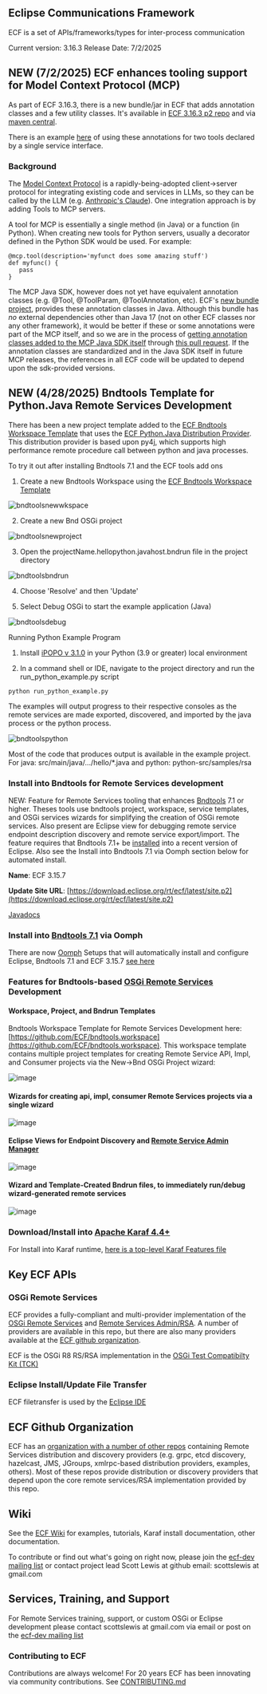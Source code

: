## Eclipse Communications Framework
ECF is a set of APIs/frameworks/types for inter-process communication

Current version: 3.16.3
Release Date: 7/2/2025

## NEW (7/2/2025) ECF enhances tooling support for Model Context Protocol (MCP)

As part of ECF 3.16.3, there is a new bundle/jar in ECF that adds annotation classes and a few utility classes.  It's available in [ECF 3.16.3 p2 repo](https://download.eclipse.org/rt/ecf/latest/) and via [maven central](https://central.sonatype.com/artifact/org.eclipse.ecf/org.eclipse.ecf.ai.mcp.tools).

There is an example [here](https://github.com/ECF/Py4j-RemoteServicesProvider/blob/master/examples/org.eclipse.ecf.examples.ai.mcp.toolservice/src/org/eclipse/ecf/examples/ai/mcp/toolservice/ArithmeticTools.java) of using these annotations for two tools declared by a single service interface.

### Background ###

The [Model Context Protocol]() is a rapidly-being-adopted client->server protocol for integrating existing code and services in LLMs, so they can be called by the LLM (e.g. [Anthropic's Claude](https://claude.ai/new)).  One integration approach is by adding Tools to MCP servers.  

A tool for MCP is essentially a single method (in Java) or a function (in Python). When creating new tools for Python servers, usually a decorator defined in the Python SDK would be used. For example:
```
@mcp.tool(description='myfunct does some amazing stuff')
def myfunc() {
   pass
}
```
The MCP Java SDK, however does not yet have equivalent annotation classes (e.g. @Tool, @ToolParam, @ToolAnnotation, etc).   ECF's [new bundle project](https://github.com/eclipse-ecf/ecf/tree/master/framework/bundles/org.eclipse.ecf.ai.mcp.tools), provides these annotation classes in Java.  Although this bundle has *no* external dependencies other than Java 17 (not on other ECF classes nor any other framework), it would be better if these or some annotations were part of the MCP itself, and so we are in the process of [getting annotation classes added to the MCP Java SDK itself](https://github.com/modelcontextprotocol/java-sdk/pull/235) through [this pull request](https://github.com/modelcontextprotocol/java-sdk/pull/235).  If the annotation classes are standardized and in the Java SDK itself in future MCP releases, the references in all ECF code will be updated to depend upon the sdk-provided versions.

## NEW (4/28/2025) Bndtools Template for Python.Java Remote Services Development

There has been a new project template added to the [ECF Bndtools Workspace Template](https://github.com/ECF/bndtools.workspace) that uses the [ECF Python.Java Distribution Provider](https://github.com/ECF/Py4j-RemoteServicesProvider).  This distribution provider is based upon py4j, which supports high performance remote procedure call between python and java processes.

To try it out after installing Bndtools 7.1 and the ECF tools add ons

1. Create a new Bndtools Workspace using the [ECF Bndtools Workspace Template](https://github.com/ECF/bndtools.workspace)

![bndtoolsnewwkspace](https://github.com/user-attachments/assets/95ec5792-6bc2-4c88-990d-4e8d3350627e)

2. Create a new Bnd OSGi project

![bndtoolsnewproject](https://github.com/user-attachments/assets/fa2641e6-a074-4796-b761-f79999b9ba06)

3. Open the projectName.hellopython.javahost.bndrun file in the project directory
   
![bndtoolsbndrun](https://github.com/user-attachments/assets/9bf8a380-9ee7-4e48-ac49-1627cf3ace75)

4. Choose 'Resolve' and then 'Update'

5. Select Debug OSGi to start the example application (Java)

![bndtoolsdebug](https://github.com/user-attachments/assets/9fa2536f-9748-4f5f-94bc-b78374f436a8)

Running Python Example Program 

1. Install [iPOPO v 3.1.0](https://ipopo.readthedocs.io) in your Python (3.9 or greater) local environment

2. In a command shell or IDE, navigate to the project directory and run the run_python_example.py script

```
python run_python_example.py
```
The examples will output progress to their respective consoles as the remote services are made exported,
discovered, and imported by the java process or the python process.  

![bndtoolspython](https://github.com/user-attachments/assets/d5bbd4e4-d57c-412a-a198-fe16ed76a95d)

Most of the code that produces output is available in the example project. For java: src/main/java/.../hello/*.java 
and python: python-src/samples/rsa
   
### Install into Bndtools for Remote Services development
NEW: Feature for Remote Services tooling that enhances [Bndtools](https://bndtools.org/) 7.1 or higher.  Theses tools use bndtools project, workspace, service templates, and OSGi services wizards for simplifying the creation of OSGi remote services.  Also present are Eclipse view for debugging remote service endpoint description discovery and remote service export/import.  The feature requires that Bndtools 7.1+ be [installed](https://bndtools.org/installation.html) into a recent version of Eclipse.  Also see the Install into Bndtools 7.1 via Oomph section below for automated install.

<b>Name</b>:  ECF 3.15.7

<b>Update Site URL</b>:  [https://download.eclipse.org/rt/ecf/latest/site.p2](https://download.eclipse.org/rt/ecf/latest/site.p2)

[Javadocs](https://download.eclipse.org/rt/ecf/latest/javadoc/)

### Install into [Bndtools 7.1](https://bndtools.org/) via Oomph

There are now [Oomph](https://projects.eclipse.org/projects/tools.oomph) Setups that will automatically install and configure Eclipse, Bndtools 7.1 and ECF 3.15.7 [see here](https://github.com/bndtools/bndtools.p2.repo/tree/master/setup/ecf)

### Features for Bndtools-based [OSGi Remote Services](https://docs.osgi.org/specification/osgi.cmpn/7.0.0/service.remoteservices.html) Development

#### Workspace, Project, and Bndrun Templates

Bndtools Workspace Template for Remote Services Development here:  [https://github.com/ECF/bndtools.workspace](https://github.com/ECF/bndtools.workspace).  This workspace template contains multiple project templates for creating Remote Service API, Impl, and Consumer projects via the New->Bnd OSGi Project wizard:

![image](https://github.com/user-attachments/assets/1c775de3-4970-4202-865f-1ac3ba0b0f32)

#### Wizards for creating api, impl, consumer Remote Services projects via a single wizard

![image](https://github.com/user-attachments/assets/674fb4ba-8f67-42fb-8664-341d45fce17a)

#### Eclipse Views for Endpoint Discovery and [Remote Service Admin Manager](https://docs.osgi.org/specification/osgi.cmpn/8.0.0/service.remoteserviceadmin.html)

![image](https://github.com/user-attachments/assets/acd0e785-06db-4136-9b97-9a0ea944a062)

#### Wizard and Template-Created Bndrun files, to immediately run/debug wizard-generated remote services

![image](https://github.com/user-attachments/assets/97f85c7f-78e6-4016-ac8c-bbe014bd9446)

### Download/Install into [Apache Karaf 4.4+](https://karaf.apache.org/)

For Install into Karaf runtime, [here is a top-level Karaf Features file](https://download.eclipse.org/rt/ecf/latest/karaf-features.xml)

## Key ECF APIs

### OSGi Remote Services
ECF provides a fully-compliant and multi-provider implementation of the [OSGi Remote Services](https://docs.osgi.org/specification/osgi.cmpn/8.0.0/service.remoteservices.html) and [Remote Services Admin/RSA](https://docs.osgi.org/specification/osgi.cmpn/8.0.0/service.remoteserviceadmin.html).  A number of providers are available in this repo, but there are also many providers available at the [ECF github organization](https://github.com/ECF).

ECF is the OSGi R8 RS/RSA implementation in the [OSGi Test Compatibilty Kit (TCK)](https://github.com/osgi/osgi)

### Eclipse Install/Update File Transfer
ECF filetransfer is used by the [Eclipse IDE](https://github.com/eclipse-platform)

## ECF Github Organization
ECF  has an [organization with a number of other repos](https://github.com/ECF) containing Remote Services distribution and discovery providers (e.g. grpc, etcd discovery, hazelcast, JMS, JGroups, xmlrpc-based distribution providers, examples, others). Most of these repos provide distribution or discovery providers that depend upon the core remote services/RSA implementation provided by this repo.  

## Wiki
See the [ECF Wiki](https://wiki.eclipse.org/Eclipse_Communication_Framework_Project) for examples, tutorials, Karaf install documentation, other documentation.

To contribute or find out what's going on right now, please join the [ecf-dev mailing list](https://accounts.eclipse.org/mailing-list/ecf-dev) or contact project lead Scott Lewis at github email: scottslewis at gmail.com

## Services, Training,  and Support
For Remote Services training, support, or custom OSGi or Eclipse development please contact scottslewis at gmail.com via email or post on the [ecf-dev mailing list](https://accounts.eclipse.org/mailing-list/ecf-dev)  

### Contributing to ECF
Contributions are always welcome!  For 20 years ECF has been innovating via community contributions.
See [CONTRIBUTING.md](CONTRIBUTING.md)
